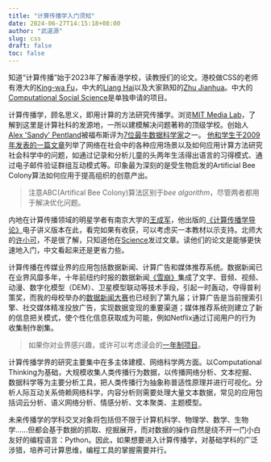 ```yaml
---
title: "计算传播学入门须知"
date: 2024-06-27T14:15:18+08:00
author: "武道源"
slug: css
draft: false
toc: false
---
```


知道“计算传播”始于2023年了解香港学校，读教授们的论文。港校做CSS的老师有港大的[King-wa Fu](https://sites.google.com/site/fukingwa/home)，中大的[Liang Hai](https://drhailiang.com/)以及大家熟知的[Zhu Jianhua](https://scholars.cityu.edu.hk/en/persons/jian-hua-jonathan-zhu(680bbd78-7354-4005-999c-2bc4be7752e3).html)。中大的[Computational Social Science](https://pg.com.cuhk.edu.hk/phdcss/)是单独申请的项目。

计算传播学，顾名思义，即用计算的方法研究传播学。浏览[MIT Media Lab](https://www.media.mit.edu/)，了解到这里是计算社科的发源地，一所以建模解决问题著称的顶级学校。创始人[Alex 'Sandy' Pentland](https://www.media.mit.edu/people/sandy/overview/)被福布斯评为[7位最牛数据科学家](https://www.forbes.com/pictures/lmm45emkh/6-alex-sandy-pentland-professor-mit/)之一。
[他和学生于2009年发表的一篇文章](https://www.ncbi.nlm.nih.gov/pmc/articles/PMC2745217/)列举了网络在社会中的各种应用场景以及如何应用计算方法研究社会科学中的问题，如通过记录和分析儿童的头两年生活得出语言的习得模式、通过电子邮件验证群组互动模式等。印象最为深刻的是受生物启发的Artificial Bee Colony算法如何应用于提高组织的创意产出。
> 注意ABC(Artifical Bee Colony)算法区别于*bee algorithm*，尽管两者都用于解决优化问题。  

内地在计算传播领域的明星学者有南京大学的[王成军](https://chengjun.github.io/zh/)，他出版的[《计算传播学导论》](https://chengjun.github.io/mybook/index.html)电子讲义版本在此，看完如果有收获，可以考虑买一本教材以示支持。北师大的[许小可](http://www.xiaokexu.com/)，不是很了解，只知道他在[Science](https://www.science.org/)发过文章。读他们的论文是能够更快速地入门，中文看起来还是更省力些。

计算传播在传媒业界的应用包括数据新闻、计算广告和媒体推荐系统。数据新闻已在业界风靡多年，十年前纽约时报的数据新闻[《雪崩》](https://www.nytimes.com/projects/2012/snow-fall/index.html#/?part=tunnel-creek)集成了文字、音频、视频、动漫、数字化模型（DEM）、卫星模型联动等技术手段，引起一时轰动，夺得普利策奖，而我的母校举办的[数据新闻大赛](http://www.cdjcow.com/)也已经到了第九届；计算广告是当前搜索引擎、社交媒体精准投放广告，实现数据变现的重要渠道；媒体推荐系统则建立了新的信息把关模式，使个性化信息获取成为可能，例如Netflix通过订阅用户的行为收集制作剧集。
> 如果你对业界感兴趣，或许可以考虑浸会的[一年制项目](https://comd.hkbu.edu.hk/masters/zh-hans/aidm)。

计算传播学界的研究主要集中在多主体建模、网络科学两方面。以Computational Thinking为基础，大规模收集人类传播行为数据，以传播网络分析、文本挖掘、数据科学等为主要分析工具，把人类传播行为抽象称普适性原理并进行可视化。分析人际互动关系倚赖网络科学，内容分析则需要处理大量文本数据，常见的应用包括词云分析、语义网络分析、情感分析、文本聚类、主题模型。

未来传播学的学科交叉对象将包括但不限于计算机科学、物理学、数学、生物学......但都会基于数据的抓取、挖掘展开，而对数据的操作自然是绕不开一门小白友好的编程语言：Python。因此，如果想要进入计算传播学，对基础学科的广泛涉猎，培养可计算思维，编程工具的掌握需要并行。
